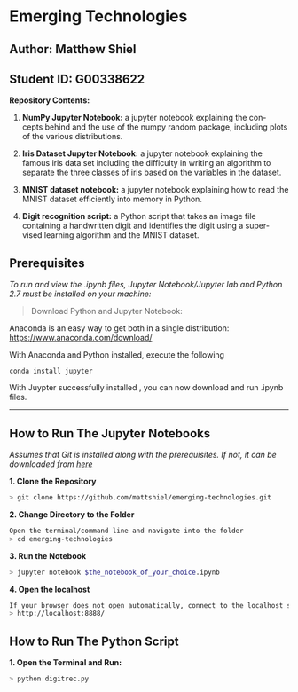 # Emerging Technologies

## Author: Matthew Shiel 

## Student ID: G00338622

**Repository Contents:**

1. **NumPy Jupyter Notebook:** a jupyter notebook explaining the con- cepts behind and the use of the numpy random package, including plots of the various distributions.

2. **Iris Dataset Jupyter Notebook:** a jupyter notebook explaining the famous iris data set including the difficulty in writing an algorithm to separate the three classes of iris based on the variables in the dataset.

3. **MNIST dataset notebook:** a jupyter notebook explaining how to read the MNIST dataset efficiently into memory in Python.

4. **Digit recognition script:** a Python script that takes an image file containing a handwritten digit and identifies the digit using a super- vised learning algorithm and the MNIST dataset.

## Prerequisites 

*To run and view the .ipynb files, Jupyter Notebook/Jupyter lab and Python 2.7 must be installed on your machine:*

> Download Python and Jupyter Notebook:

Anaconda is an easy way to get both in a single distribution:
https://www.anaconda.com/download/

With Anaconda and Python installed, execute the following

    conda install jupyter 


With Juypter successfully installed , you can now download and run .ipynb files.

- - -

## How to Run The Jupyter Notebooks

*Assumes that Git is installed along with the prerequisites.*
*If not, it can be downloaded from [here](https://git-scm.com/downloads)*

**1. Clone the Repository**
```bash
> git clone https://github.com/mattshiel/emerging-technologies.git
```

**2. Change Directory to the Folder**

```bash
Open the terminal/command line and navigate into the folder 
> cd emerging-technologies
```

**3. Run the Notebook**

```bash
> jupyter notebook $the_notebook_of_your_choice.ipynb
```

**4. Open the localhost**
```bash
If your browser does not open automatically, connect to the localhost specified in your terminal:
> http://localhost:8888/
```

## How to Run The Python Script

**1. Open the Terminal and Run:**
```bash
> python digitrec.py
```
